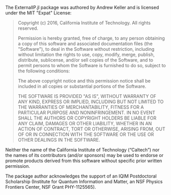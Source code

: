 The ExternalIP.jl package was authored by Andrew Keller and is licensed under the MIT "Expat" License:

> Copyright (c) 2016, California Institute of Technology. All rights reserved.
> 
> Permission is hereby granted, free of charge, to any person obtaining a copy
> of this software and associated documentation files (the "Software"), to deal
> in the Software without restriction, including without limitation the rights
> to use, copy, modify, merge, publish, distribute, sublicense, and/or sell
> copies of the Software, and to permit persons to whom the Software is
> furnished to do so, subject to the following conditions:
> 
> The above copyright notice and this permission notice shall be included in all
> copies or substantial portions of the Software.
> 
> THE SOFTWARE IS PROVIDED "AS IS", WITHOUT WARRANTY OF ANY KIND, EXPRESS OR
> IMPLIED, INCLUDING BUT NOT LIMITED TO THE WARRANTIES OF MERCHANTABILITY,
> FITNESS FOR A PARTICULAR PURPOSE AND NONINFRINGEMENT. IN NO EVENT SHALL THE
> AUTHORS OR COPYRIGHT HOLDERS BE LIABLE FOR ANY CLAIM, DAMAGES OR OTHER
> LIABILITY, WHETHER IN AN ACTION OF CONTRACT, TORT OR OTHERWISE, ARISING FROM,
> OUT OF OR IN CONNECTION WITH THE SOFTWARE OR THE USE OR OTHER DEALINGS IN THE
> SOFTWARE.
> 

Neither the name of the California Institute of Technology (“Caltech”) nor the names of its contributors (and/or sponsors) may be used to endorse or promote products derived from this software without specific prior written permission.

The package author acknowledges the support of an IQIM Postdoctoral Scholarship (Institute for Quantum Information and Matter, an NSF Physics Frontiers Center, NSF Grant PHY-1125565). 
